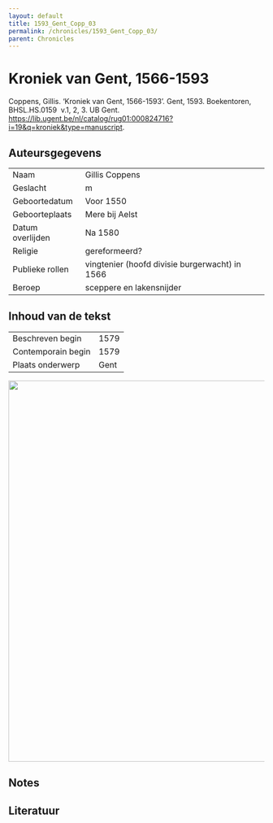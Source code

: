 ```yaml
---
layout: default
title: 1593_Gent_Copp_03
permalink: /chronicles/1593_Gent_Copp_03/
parent: Chronicles
--- 
```



# Kroniek van Gent, 1566-1593 

Coppens, Gillis. ‘Kroniek van Gent, 1566-1593’. Gent, 1593. Boekentoren, BHSL.HS.0159  v.1, 2, 3. UB Gent. https://lib.ugent.be/nl/catalog/rug01:000824716?i=19&q=kroniek&type=manuscript. 

## Auteursgegevens 

| | | 
| --------------- | --------------- | 
| Naam | Gillis Coppens | 
| Geslacht | m | 
| Geboortedatum | Voor 1550 | 
| Geboorteplaats | Mere bij Aelst | 
| Datum overlijden | Na 1580 | 
| Religie | gereformeerd? | 
| Publieke rollen | vingtenier (hoofd divisie burgerwacht) in 1566 | 
| Beroep | sceppere en lakensnijder | 

## Inhoud van de tekst 

| | | 
| --------------- | --------------- | 
| Beschreven begin | 1579 | 
| Contemporain begin | 1579 | 
| Plaats onderwerp | Gent | 

[<img src="..\..\barplots_chronicles\1593_Gent_Copp_03.jpg" width="750"/>](..\..\barplots_chronicles\1593_Gent_Copp_03.jpg) 

## Notes 

## Literatuur 

